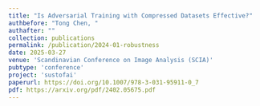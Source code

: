 ```yaml
---
title: "Is Adversarial Training with Compressed Datasets Effective?"
authbefore: "Tong Chen, " 
authafter: ""
collection: publications
permalink: /publication/2024-01-robustness
date: 2025-03-27
venue: 'Scandinavian Conference on Image Analysis (SCIA)'
pubtype: 'conference'
project: 'sustofai'
paperurl: https://doi.org/10.1007/978-3-031-95911-0_7
pdf: https://arxiv.org/pdf/2402.05675.pdf
---
```

